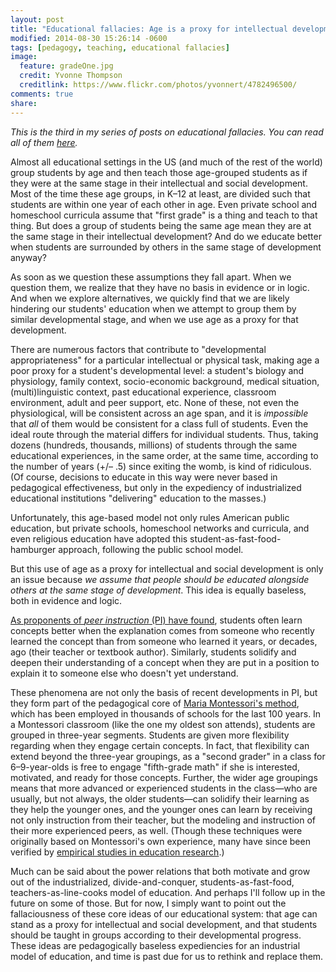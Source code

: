 ```yaml
---
layout: post
title: "Educational fallacies: Age is a proxy for intellectual development"
modified: 2014-08-30 15:26:14 -0600
tags: [pedagogy, teaching, educational fallacies]
image:
  feature: gradeOne.jpg
  credit: Yvonne Thompson
  creditlink: https://www.flickr.com/photos/yvonnert/4782496500/
comments: true
share: 
---
```


*This is the third in my series of posts on educational fallacies. You can read all of them [here](http://kris.shaffermusic.com/tags/#educational%20fallacies).*

Almost all educational settings in the US (and much of the rest of the world) group students by age and then teach those age-grouped students as if they were at the same stage in their intellectual and social development. Most of the time these age groups, in K–12 at least, are divided such that students are within one year of each other in age. Even private school and homeschool curricula assume that "first grade" is a thing and teach to that thing. But does a group of students being the same age mean they are at the same stage in their intellectual development? And do we educate better when students are surrounded by others in the same stage of development anyway?

As soon as we question these assumptions they fall apart. When we question them, we realize that they have no basis in evidence or in logic. And when we explore alternatives, we quickly find that we are likely hindering our students' education when we attempt to group them by similar developmental stage, and when we use age as a proxy for that development.

There are numerous factors that contribute to "developmental appropriateness" for a particular intellectual or physical task, making age a poor proxy for a student's developmental level: a student's biology and physiology, family context, socio-economic background, medical situation, (multi)linguistic context, past educational experience, classroom environment, adult and peer support, etc. None of these, not even the physiological, will be consistent across an age span, and it is *impossible* that *all* of them would be consistent for a class full of students. Even the ideal route through the material differs for individual students. Thus, taking dozens (hundreds, thousands, millions) of students through the same educational experiences, in the same order, at the same time, according to the number of years (+/– .5) since exiting the womb, is kind of ridiculous. (Of course, decisions to educate in this way were never based in pedagogical effectiveness, but only in the expediency of industrialized educational institutions "delivering" education to the masses.)

Unfortunately, this age-based model not only rules American public education, but private schools, homeschool networks and curricula, and even religious education have adopted this student-as-fast-food-hamburger approach, following the public school model. 

But this use of age as a proxy for intellectual and social development is only an issue because *we assume that people should be educated alongside others at the same stage of development*. This idea is equally baseless, both in evidence and logic.

[As proponents of *peer instruction* (PI) have found](http://mazur.harvard.edu/research/detailspage.php?rowid=8), students often learn concepts better when the explanation comes from someone who recently learned the concept than from someone who learned it years, or decades, ago (their teacher or textbook author). Similarly, students solidify and deepen their understanding of a concept when they are put in a position to explain it to someone else who doesn't yet understand. 

These phenomena are not only the basis of recent developments in PI, but they form part of the pedagogical core of [Maria Montessori's method](http://digital.library.upenn.edu/women/montessori/method/method.html), which has been employed in thousands of schools for the last 100 years. In a Montessori classroom (like the one my oldest son attends), students are grouped in three-year segments. Students are given more flexibility regarding when they engage certain concepts. In fact, that flexibility can extend beyond the three-year groupings, as a "second grader" in a class for 6–9-year-olds is free to engage "fifth-grade math" if she is interested, motivated, and ready for those concepts. Further, the wider age groupings means that more advanced or experienced students in the class—who are usually, but not always, the older students—can solidify their learning as they help the younger ones, and the younger ones can learn by receiving not only instruction from their teacher, but the modeling and instruction of their more experienced peers, as well. (Though these techniques were originally based on Montessori's own experience, many have since been verified by [empirical studies in education research](https://openlibrary.org/works/OL8004702W/Montessori).)

Much can be said about the power relations that both motivate and grow out of the industrialized, divide-and-conquer, students-as-fast-food, teachers-as-line-cooks model of education. And perhaps I'll follow up in the future on some of those. But for now, I simply want to point out the fallaciousness of these core ideas of our educational system: that age can stand as a proxy for intellectual and social development, and that students should be taught in groups according to their developmental progress. These ideas are pedagogically baseless expediencies for an industrial model of education, and time is past due for us to rethink and replace them.